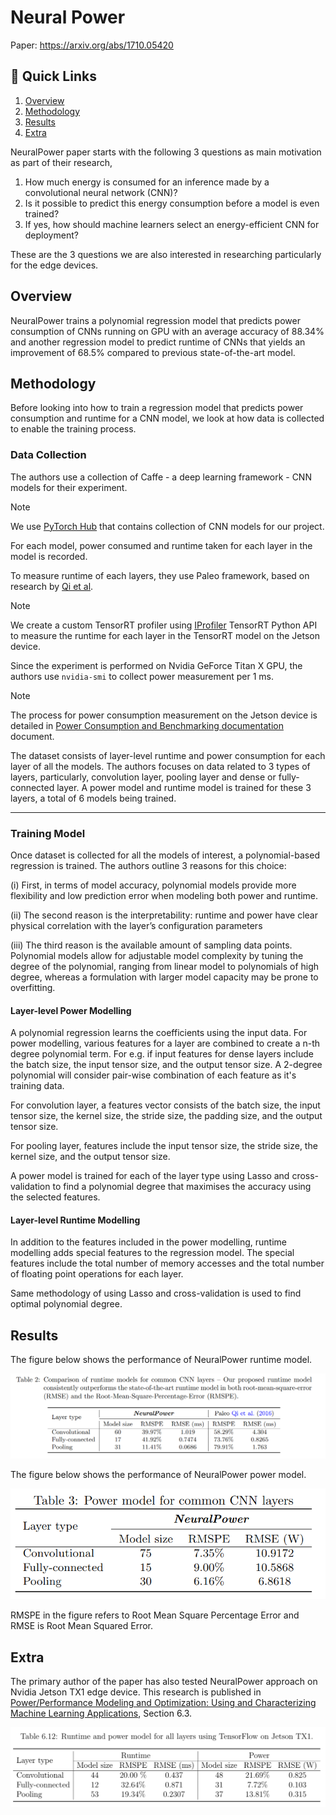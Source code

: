 # Neural Power

Paper: <https://arxiv.org/abs/1710.05420>

## 🔗 Quick Links

1. [Overview](#overview)
2. [Methodology](#methodology)
3. [Results](#results)
4. [Extra](#extra)

NeuralPower paper starts with the following 3 questions as main motivation as part of their research,

1. How much energy is consumed for an inference made by a convolutional neural network (CNN)?
2. Is it possible to predict this energy consumption before a model is even trained?
3. If yes, how should machine learners select an energy-efficient CNN for deployment?

These are the 3 questions we are also interested in researching particularly for the edge devices.

## Overview

NeuralPower trains a polynomial regression model that predicts power consumption of CNNs running on GPU with an average accuracy of 88.34% and another regression model to predict runtime of CNNs that yields an improvement of 68.5% compared to previous state-of-the-art model.

## Methodology

Before looking into how to train a regression model that predicts power consumption and runtime for a CNN model, we look at how data is collected to enable the training process.

### Data Collection

The authors use a collection of Caffe - a deep learning framework - CNN models for their experiment.

> [!NOTE]
> We use [PyTorch Hub](https://pytorch.org/hub/) that contains collection of CNN models for our project.

For each model, power consumed and runtime taken for each layer in the model is recorded.

To measure runtime of each layers, they use Paleo framework, based on research by [Qi et al](https://openreview.net/pdf?id=SyVVJ85lg).

> [!NOTE]
> We create a custom TensorRT profiler using [IProfiler](https://docs.nvidia.com/deeplearning/tensorrt/api/python_api/infer/Core/Profiler.html#tensorrt.IProfiler) TensorRT Python API to measure the runtime for each layer in the TensorRT model on the Jetson device.

Since the experiment is performed on Nvidia GeForce Titan X GPU, the authors use `nvidia-smi` to collect power measurement per 1 ms.

> [!NOTE]
> The process for power consumption measurement on the Jetson device is detailed in [Power Consumption and Benchmarking documentation](../jetson/power_logging/docs/Power_consumption.md) document.

The dataset consists of layer-level runtime and power consumption for each layer of all the models. The authors focuses on data related to 3 types of layers, particularly, convolution layer, pooling layer and dense or fully-connected layer. A power model and runtime model is trained for these 3 layers, a total of 6 models being trained.

---

### Training Model

Once dataset is collected for all the models of interest, a polynomial-based regression is trained. The authors outline 3 reasons for this choice:

(i) First, in terms of model accuracy, polynomial models provide more flexibility and low prediction error when modeling both power and runtime.

(ii) The second reason is the interpretability: runtime and power have clear physical correlation with the layer’s configuration parameters

(iii) The third reason is the available amount of sampling data points. Polynomial models allow for adjustable model complexity by tuning the degree of the polynomial, ranging from linear model to polynomials of high degree, whereas a formulation with larger model capacity may be prone to overfitting.

#### Layer-level Power Modelling

A polynomial regression learns the coefficients using the input data. For power modelling, various features for a layer are combined to create a n-th degree polynomial term. For e.g. if input features for dense layers  include the batch size, the input tensor size, and the output tensor size. A 2-degree polynomial will consider pair-wise combination of each feature as it's training data.

For convolution layer, a features vector consists of the batch size, the input tensor size, the kernel size, the stride size, the padding size, and the output tensor size.

For pooling layer, features include the input tensor size, the stride size, the kernel size, and the output
tensor size.

A power model is trained for each of the layer type using Lasso and cross-validation to find a polynomial degree that maximises the accuracy using the selected features.

#### Layer-level Runtime Modelling

In addition to the features included in the power modelling, runtime modelling adds special features to the regression model. The special features include the total number of memory accesses and the total number of
floating point operations for each layer.

Same methodology of using  Lasso and cross-validation is used to find optimal polynomial degree.

## Results

The figure below shows the performance of NeuralPower runtime model.

![runtime](../assets/runtime_neuralpower.png)

The figure below shows the performance of NeuralPower power model.

![power](../assets/power_neuralpower.png)

RMSPE in the figure refers to Root Mean Square Percentage Error and RMSE is Root Mean Squared Error.

## Extra

The primary author of the paper has also tested NeuralPower approach on Nvidia Jetson TX1 edge device. This research is published in [Power/Performance Modeling and Optimization: Using and Characterizing Machine Learning Applications](https://kilthub.cmu.edu/articles/Power_Performance_Modeling_and_Optimization_Using_and_Characterizing_Machine_Learning_Applications/7212224), Section 6.3.

![Results](../assets/jetson_tx1_neuralpower.png)

